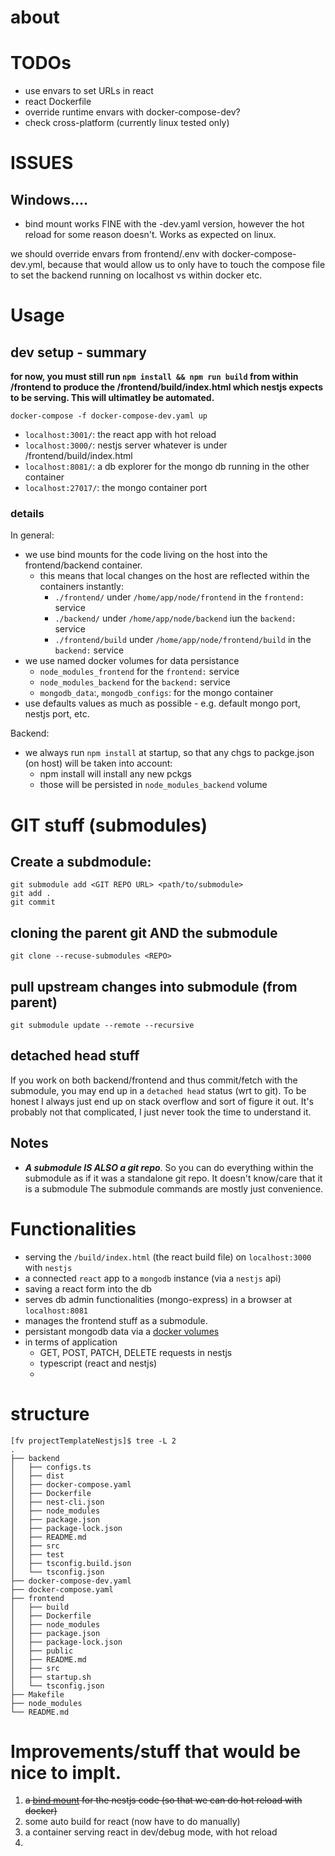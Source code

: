 # about

# TODOs
* use envars to set URLs in react 
* react Dockerfile
* override runtime envars with docker-compose-dev?
* check cross-platform (currently linux tested only)
# ISSUES
## Windows....
* bind mount works FINE with the -dev.yaml version, however the hot reload for some reason doesn't. Works as expected on linux.

we should override envars from frontend/.env with docker-compose-dev.yml, because that would allow us to only have to touch the compose file to set the backend running on localhost vs within docker etc. 
 

# Usage

## dev setup - summary

**for now, you must still run `npm install && npm run build` from within /frontend to produce the /frontend/build/index.html which nestjs expects to be serving. This will ultimatley be automated.**

`docker-compose -f docker-compose-dev.yaml up`

* `localhost:3001/`: the react app with hot reload
* `localhost:3000/`: nestjs server whatever is under /frontend/build/index.html
* `localhost:8081/`: a db explorer for the mongo db running in the other container
* `localhost:27017/`: the mongo container port

### details
In general: 
* we use bind mounts for the code living on the host into the frontend/backend container.
  * this means that local changes on the host are reflected within the containers instantly:
    * `./frontend/` under `/home/app/node/frontend` in the `frontend:` service
    * `./backend/` under `/home/app/node/backend` iun the `backend:` service
    * `./frontend/build` under `/home/app/node/frontend/build` in the `backend:` service
* we use named docker volumes for data persistance 
  * `node_modules_frontend` for the `frontend:` service
  * `node_modules_backend` for the `backend:` service
  * `mongodb_data`:,  `mongodb_configs`: for the mongo container
* use defaults values as much as possible - e.g. default mongo port, nestjs port, etc.

Backend:
  * we always run `npm install` at startup, so that any chgs to packge.json (on host) will be taken into account:
    * npm install will install any new pckgs
    * those will be persisted in `node_modules_backend` volume


# GIT stuff (submodules)

## Create a subdmodule: 
```
git submodule add <GIT REPO URL> <path/to/submodule>
git add .
git commit
```
## cloning the parent git AND the submodule
```
git clone --recuse-submodules <REPO>
```

## pull upstream changes into submodule (from parent)
`git submodule update --remote --recursive`

## detached head stuff
If you work on both backend/frontend and thus commit/fetch with the submodule, you may end up in a `detached head` status (wrt to git). To be honest I always just end up on stack overflow and sort of figure it out. It's probably not that complicated, I just never took the time to understand it.

## Notes

* _**A submodule IS ALSO a git repo**_. So you can do everything within the submodule as if it was a standalone git repo. It doesn't know/care that it is a submodule The submodule commands are mostly just convenience.
  
# Functionalities
* serving the `/build/index.html` (the react build file) on `localhost:3000` with `nestjs`
* a connected `react` app to a `mongodb` instance (via a `nestjs` api)
* saving a react form into the db
* serves db admin functionalities (mongo-express) in a browser at `localhost:8081`
* manages the frontend stuff as a submodule.
* persistant mongodb data via a [docker volumes](https://docs.docker.com/storage/volumes/)
* in terms of application
  * GET, POST, PATCH, DELETE requests in nestjs
  * typescript (react and nestjs)
  * 

# structure
```
[fv projectTemplateNestjs]$ tree -L 2
.
├── backend
│   ├── configs.ts
│   ├── dist
│   ├── docker-compose.yaml
│   ├── Dockerfile
│   ├── nest-cli.json
│   ├── node_modules
│   ├── package.json
│   ├── package-lock.json
│   ├── README.md
│   ├── src
│   ├── test
│   ├── tsconfig.build.json
│   └── tsconfig.json
├── docker-compose-dev.yaml
├── docker-compose.yaml
├── frontend
│   ├── build
│   ├── Dockerfile
│   ├── node_modules
│   ├── package.json
│   ├── package-lock.json
│   ├── public
│   ├── README.md
│   ├── src
│   ├── startup.sh
│   └── tsconfig.json
├── Makefile
├── node_modules
└── README.md
```
# Improvements/stuff that would be nice to implt.
1. ~~a [bind mount](https://docs.docker.com/storage/bind-mounts/) for the nestjs code (so that we can do hot reload with docker)~~
2. some auto build for react (now have to do manually)
3. a container serving react in dev/debug mode, with hot reload
4. 

